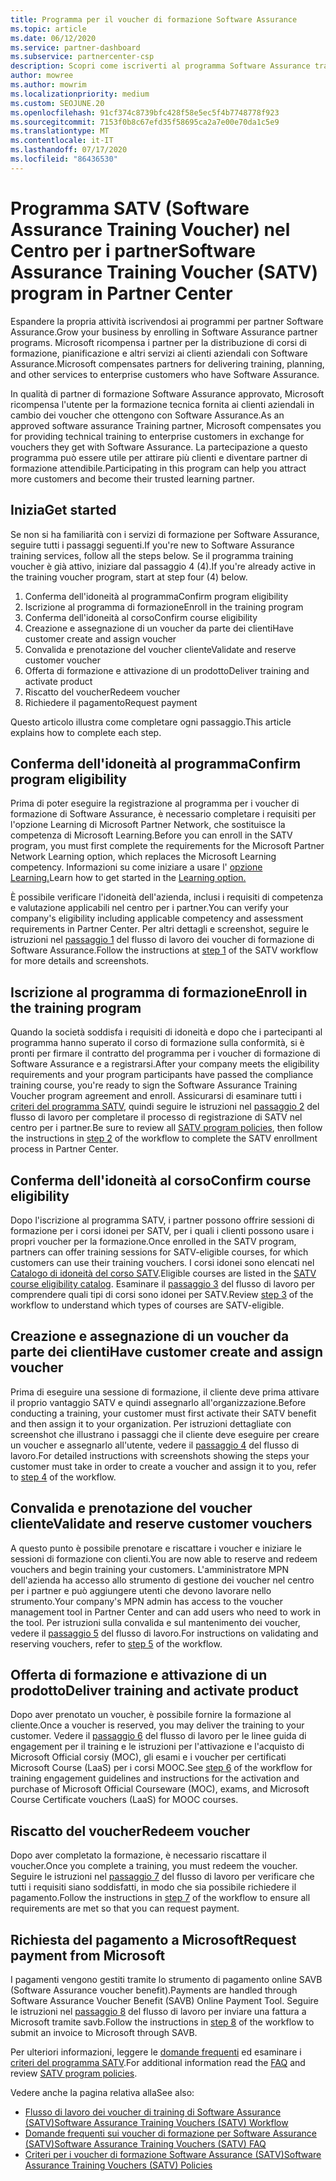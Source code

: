 ```yaml
---
title: Programma per il voucher di formazione Software Assurance
ms.topic: article
ms.date: 06/12/2020
ms.service: partner-dashboard
ms.subservice: partnercenter-csp
description: Scopri come iscriverti al programma Software Assurance training voucher per ottenere la possibilità di compensare la formazione e la pianificazione per i clienti aziendali.
author: mowree
ms.author: mowrim
ms.localizationpriority: medium
ms.custom: SEOJUNE.20
ms.openlocfilehash: 91cf374c8739bfc428f58e5ec5f4b7748778f923
ms.sourcegitcommit: 7153f0b8c67efd35f58695ca2a7e00e70da1c5e9
ms.translationtype: MT
ms.contentlocale: it-IT
ms.lasthandoff: 07/17/2020
ms.locfileid: "86436530"
---
```

# <a name="software-assurance-training-voucher-satv-program-in-partner-center"></a><span data-ttu-id="f5cda-103">Programma SATV (Software Assurance Training Voucher) nel Centro per i partner</span><span class="sxs-lookup"><span data-stu-id="f5cda-103">Software Assurance Training Voucher (SATV) program in Partner Center</span></span>

<span data-ttu-id="f5cda-104">Espandere la propria attività iscrivendosi ai programmi per partner Software Assurance.</span><span class="sxs-lookup"><span data-stu-id="f5cda-104">Grow your business by enrolling in Software Assurance partner programs.</span></span> <span data-ttu-id="f5cda-105">Microsoft ricompensa i partner per la distribuzione di corsi di formazione, pianificazione e altri servizi ai clienti aziendali con Software Assurance.</span><span class="sxs-lookup"><span data-stu-id="f5cda-105">Microsoft compensates partners for delivering training, planning, and other services to enterprise customers who have Software Assurance.</span></span>

<span data-ttu-id="f5cda-106">In qualità di partner di formazione Software Assurance approvato, Microsoft ricompensa l'utente per la formazione tecnica fornita ai clienti aziendali in cambio dei voucher che ottengono con Software Assurance.</span><span class="sxs-lookup"><span data-stu-id="f5cda-106">As an approved software assurance Training partner, Microsoft compensates you for providing technical training to enterprise customers in exchange for vouchers they get with Software Assurance.</span></span> <span data-ttu-id="f5cda-107">La partecipazione a questo programma può essere utile per attirare più clienti e diventare partner di formazione attendibile.</span><span class="sxs-lookup"><span data-stu-id="f5cda-107">Participating in this program can help you attract more customers and become their trusted learning partner.</span></span>

## <a name="get-started"></a><span data-ttu-id="f5cda-108">Inizia</span><span class="sxs-lookup"><span data-stu-id="f5cda-108">Get started</span></span>

<span data-ttu-id="f5cda-109">Se non si ha familiarità con i servizi di formazione per Software Assurance, seguire tutti i passaggi seguenti.</span><span class="sxs-lookup"><span data-stu-id="f5cda-109">If you're new to Software Assurance training services, follow all the steps below.</span></span> <span data-ttu-id="f5cda-110">Se il programma training voucher è già attivo, iniziare dal passaggio 4 (4).</span><span class="sxs-lookup"><span data-stu-id="f5cda-110">If you're already active in the training voucher program, start at step four (4) below.</span></span> 

1. <span data-ttu-id="f5cda-111">Conferma dell'idoneità al programma</span><span class="sxs-lookup"><span data-stu-id="f5cda-111">Confirm program eligibility</span></span>
2. <span data-ttu-id="f5cda-112">Iscrizione al programma di formazione</span><span class="sxs-lookup"><span data-stu-id="f5cda-112">Enroll in the training program</span></span>
3. <span data-ttu-id="f5cda-113">Conferma dell'idoneità al corso</span><span class="sxs-lookup"><span data-stu-id="f5cda-113">Confirm course eligibility</span></span>
4. <span data-ttu-id="f5cda-114">Creazione e assegnazione di un voucher da parte dei clienti</span><span class="sxs-lookup"><span data-stu-id="f5cda-114">Have customer create and assign voucher</span></span>
5. <span data-ttu-id="f5cda-115">Convalida e prenotazione del voucher cliente</span><span class="sxs-lookup"><span data-stu-id="f5cda-115">Validate and reserve customer voucher</span></span>
6. <span data-ttu-id="f5cda-116">Offerta di formazione e attivazione di un prodotto</span><span class="sxs-lookup"><span data-stu-id="f5cda-116">Deliver training and activate product</span></span>
7. <span data-ttu-id="f5cda-117">Riscatto del voucher</span><span class="sxs-lookup"><span data-stu-id="f5cda-117">Redeem voucher</span></span>
8. <span data-ttu-id="f5cda-118">Richiedere il pagamento</span><span class="sxs-lookup"><span data-stu-id="f5cda-118">Request payment</span></span>

<span data-ttu-id="f5cda-119">Questo articolo illustra come completare ogni passaggio.</span><span class="sxs-lookup"><span data-stu-id="f5cda-119">This article explains how to complete each step.</span></span>

## <a name="confirm-program-eligibility"></a><span data-ttu-id="f5cda-120">Conferma dell'idoneità al programma</span><span class="sxs-lookup"><span data-stu-id="f5cda-120">Confirm program eligibility</span></span>

<span data-ttu-id="f5cda-121">Prima di poter eseguire la registrazione al programma per i voucher di formazione di Software Assurance, è necessario completare i requisiti per l'opzione Learning di Microsoft Partner Network, che sostituisce la competenza di Microsoft Learning.</span><span class="sxs-lookup"><span data-stu-id="f5cda-121">Before you can enroll in the SATV program, you must first complete the requirements for the Microsoft Partner Network Learning option, which replaces the Microsoft Learning competency.</span></span> <span data-ttu-id="f5cda-122">Informazioni su come iniziare a usare l' [opzione Learning.](https://partner.microsoft.com/membership/learning-partners)</span><span class="sxs-lookup"><span data-stu-id="f5cda-122">Learn how to get started in the [Learning option.](https://partner.microsoft.com/membership/learning-partners)</span></span>

<span data-ttu-id="f5cda-123">È possibile verificare l'idoneità dell'azienda, inclusi i requisiti di competenza e valutazione applicabili nel centro per i partner.</span><span class="sxs-lookup"><span data-stu-id="f5cda-123">You can verify your company's eligibility including applicable competency and assessment requirements in Partner Center.</span></span> <span data-ttu-id="f5cda-124">Per altri dettagli e screenshot, seguire le istruzioni nel [passaggio 1](https://query.prod.cms.rt.microsoft.com/cms/api/am/binary/RE4s3bB) del flusso di lavoro dei voucher di formazione di Software Assurance.</span><span class="sxs-lookup"><span data-stu-id="f5cda-124">Follow the instructions at [step 1](https://query.prod.cms.rt.microsoft.com/cms/api/am/binary/RE4s3bB) of the SATV workflow for more details and screenshots.</span></span>

## <a name="enroll-in-the-training-program"></a><span data-ttu-id="f5cda-125">Iscrizione al programma di formazione</span><span class="sxs-lookup"><span data-stu-id="f5cda-125">Enroll in the training program</span></span>

<span data-ttu-id="f5cda-126">Quando la società soddisfa i requisiti di idoneità e dopo che i partecipanti al programma hanno superato il corso di formazione sulla conformità, si è pronti per firmare il contratto del programma per i voucher di formazione di Software Assurance e a registrarsi.</span><span class="sxs-lookup"><span data-stu-id="f5cda-126">After your company meets the eligibility requirements and your program participants have passed the compliance training course, you're ready to sign the Software Assurance Training Voucher program agreement and enroll.</span></span> <span data-ttu-id="f5cda-127">Assicurarsi di esaminare tutti i [criteri del programma SATV](https://query.prod.cms.rt.microsoft.com/cms/api/am/binary/RE3koEP), quindi seguire le istruzioni nel [passaggio 2](https://query.prod.cms.rt.microsoft.com/cms/api/am/binary/RE4s3bB) del flusso di lavoro per completare il processo di registrazione di SATV nel centro per i partner.</span><span class="sxs-lookup"><span data-stu-id="f5cda-127">Be sure to review all [SATV program policies](https://query.prod.cms.rt.microsoft.com/cms/api/am/binary/RE3koEP), then follow the instructions in [step 2](https://query.prod.cms.rt.microsoft.com/cms/api/am/binary/RE4s3bB) of the workflow to complete the SATV enrollment process in Partner Center.</span></span>


## <a name="confirm-course-eligibility"></a><span data-ttu-id="f5cda-128">Conferma dell'idoneità al corso</span><span class="sxs-lookup"><span data-stu-id="f5cda-128">Confirm course eligibility</span></span>
<span data-ttu-id="f5cda-129">Dopo l'iscrizione al programma SATV, i partner possono offrire sessioni di formazione per i corsi idonei per SATV, per i quali i clienti possono usare i propri voucher per la formazione.</span><span class="sxs-lookup"><span data-stu-id="f5cda-129">Once enrolled in the SATV program, partners can offer training sessions for SATV-eligible courses, for which customers can use their training vouchers.</span></span> <span data-ttu-id="f5cda-130">I corsi idonei sono elencati nel [Catalogo di idoneità del corso SATV](https://savl-catalog.microsoft.com/).</span><span class="sxs-lookup"><span data-stu-id="f5cda-130">Eligible courses are listed in the [SATV course eligibility catalog](https://savl-catalog.microsoft.com/).</span></span> <span data-ttu-id="f5cda-131">Esaminare il [passaggio 3](https://query.prod.cms.rt.microsoft.com/cms/api/am/binary/RE4s3bB) del flusso di lavoro per comprendere quali tipi di corsi sono idonei per SATV.</span><span class="sxs-lookup"><span data-stu-id="f5cda-131">Review [step 3](https://query.prod.cms.rt.microsoft.com/cms/api/am/binary/RE4s3bB) of the workflow to understand which types of courses are SATV-eligible.</span></span>

## <a name="have-customer-create-and-assign-voucher"></a><span data-ttu-id="f5cda-132">Creazione e assegnazione di un voucher da parte dei clienti</span><span class="sxs-lookup"><span data-stu-id="f5cda-132">Have customer create and assign voucher</span></span>

<span data-ttu-id="f5cda-133">Prima di eseguire una sessione di formazione, il cliente deve prima attivare il proprio vantaggio SATV e quindi assegnarlo all'organizzazione.</span><span class="sxs-lookup"><span data-stu-id="f5cda-133">Before conducting a training, your customer must first activate their SATV benefit and then assign it to your organization.</span></span> <span data-ttu-id="f5cda-134">Per istruzioni dettagliate con screenshot che illustrano i passaggi che il cliente deve eseguire per creare un voucher e assegnarlo all'utente, vedere il [passaggio 4](https://query.prod.cms.rt.microsoft.com/cms/api/am/binary/RE4s3bB) del flusso di lavoro.</span><span class="sxs-lookup"><span data-stu-id="f5cda-134">For detailed instructions with screenshots showing the steps your customer must take in order to create a voucher and assign it to you, refer to [step 4](https://query.prod.cms.rt.microsoft.com/cms/api/am/binary/RE4s3bB) of the workflow.</span></span>

## <a name="validate-and-reserve-customer-vouchers"></a><span data-ttu-id="f5cda-135">Convalida e prenotazione del voucher cliente</span><span class="sxs-lookup"><span data-stu-id="f5cda-135">Validate and reserve customer vouchers</span></span>

<span data-ttu-id="f5cda-136">A questo punto è possibile prenotare e riscattare i voucher e iniziare le sessioni di formazione con clienti.</span><span class="sxs-lookup"><span data-stu-id="f5cda-136">You are now able to reserve and redeem vouchers and begin training your customers.</span></span> <span data-ttu-id="f5cda-137">L'amministratore MPN dell'azienda ha accesso allo strumento di gestione dei voucher nel centro per i partner e può aggiungere utenti che devono lavorare nello strumento.</span><span class="sxs-lookup"><span data-stu-id="f5cda-137">Your company's MPN admin has access to the voucher management tool in Partner Center and can add users who need to work in the tool.</span></span> <span data-ttu-id="f5cda-138">Per istruzioni sulla convalida e sul mantenimento dei voucher, vedere il [passaggio 5](https://query.prod.cms.rt.microsoft.com/cms/api/am/binary/RE4s3bB) del flusso di lavoro.</span><span class="sxs-lookup"><span data-stu-id="f5cda-138">For instructions on validating and reserving vouchers, refer to [step 5](https://query.prod.cms.rt.microsoft.com/cms/api/am/binary/RE4s3bB) of the workflow.</span></span>

## <a name="deliver-training-and-activate-product"></a><span data-ttu-id="f5cda-139">Offerta di formazione e attivazione di un prodotto</span><span class="sxs-lookup"><span data-stu-id="f5cda-139">Deliver training and activate product</span></span>

<span data-ttu-id="f5cda-140">Dopo aver prenotato un voucher, è possibile fornire la formazione al cliente.</span><span class="sxs-lookup"><span data-stu-id="f5cda-140">Once a voucher is reserved, you may deliver the training to your customer.</span></span> <span data-ttu-id="f5cda-141">Vedere il [passaggio 6](https://query.prod.cms.rt.microsoft.com/cms/api/am/binary/RE4s3bB) del flusso di lavoro per le linee guida di engagement per il training e le istruzioni per l'attivazione e l'acquisto di Microsoft Official corsiy (MOC), gli esami e i voucher per certificati Microsoft Course (LaaS) per i corsi MOOC.</span><span class="sxs-lookup"><span data-stu-id="f5cda-141">See [step 6](https://query.prod.cms.rt.microsoft.com/cms/api/am/binary/RE4s3bB) of the workflow for training engagement guidelines and instructions for the activation and purchase of Microsoft Official Courseware (MOC), exams, and Microsoft Course Certificate vouchers (LaaS) for MOOC courses.</span></span>

## <a name="redeem-voucher"></a><span data-ttu-id="f5cda-142">Riscatto del voucher</span><span class="sxs-lookup"><span data-stu-id="f5cda-142">Redeem voucher</span></span>

<span data-ttu-id="f5cda-143">Dopo aver completato la formazione, è necessario riscattare il voucher.</span><span class="sxs-lookup"><span data-stu-id="f5cda-143">Once you complete a training, you must redeem the voucher.</span></span> <span data-ttu-id="f5cda-144">Seguire le istruzioni nel [passaggio 7](https://query.prod.cms.rt.microsoft.com/cms/api/am/binary/RE4s3bB) del flusso di lavoro per verificare che tutti i requisiti siano soddisfatti, in modo che sia possibile richiedere il pagamento.</span><span class="sxs-lookup"><span data-stu-id="f5cda-144">Follow the instructions in [step 7](https://query.prod.cms.rt.microsoft.com/cms/api/am/binary/RE4s3bB) of the workflow to ensure all requirements are met so that you can request payment.</span></span> 


## <a name="request-payment-from-microsoft"></a><span data-ttu-id="f5cda-145">Richiesta del pagamento a Microsoft</span><span class="sxs-lookup"><span data-stu-id="f5cda-145">Request payment from Microsoft</span></span>

<span data-ttu-id="f5cda-146">I pagamenti vengono gestiti tramite lo strumento di pagamento online SAVB (Software Assurance voucher benefit).</span><span class="sxs-lookup"><span data-stu-id="f5cda-146">Payments are handled through Software Assurance Voucher Benefit (SAVB) Online Payment Tool.</span></span> <span data-ttu-id="f5cda-147">Seguire le istruzioni nel [passaggio 8](https://query.prod.cms.rt.microsoft.com/cms/api/am/binary/RE4s3bB) del flusso di lavoro per inviare una fattura a Microsoft tramite savb.</span><span class="sxs-lookup"><span data-stu-id="f5cda-147">Follow the instructions in [step 8](https://query.prod.cms.rt.microsoft.com/cms/api/am/binary/RE4s3bB) of the workflow to submit an invoice to Microsoft through SAVB.</span></span> 

<span data-ttu-id="f5cda-148">Per ulteriori informazioni, leggere le [domande frequenti](https://query.prod.cms.rt.microsoft.com/cms/api/am/binary/RE3kz5o) ed esaminare i [criteri del programma SATV](https://query.prod.cms.rt.microsoft.com/cms/api/am/binary/RE3koEP).</span><span class="sxs-lookup"><span data-stu-id="f5cda-148">For additional information read the [FAQ](https://query.prod.cms.rt.microsoft.com/cms/api/am/binary/RE3kz5o) and review [SATV program policies](https://query.prod.cms.rt.microsoft.com/cms/api/am/binary/RE3koEP).</span></span>

<span data-ttu-id="f5cda-149">Vedere anche la pagina relativa alla</span><span class="sxs-lookup"><span data-stu-id="f5cda-149">See also:</span></span>

- [<span data-ttu-id="f5cda-150">Flusso di lavoro dei voucher di training di Software Assurance (SATV)</span><span class="sxs-lookup"><span data-stu-id="f5cda-150">Software Assurance Training Vouchers (SATV) Workflow</span></span>](https://query.prod.cms.rt.microsoft.com/cms/api/am/binary/RE4s3bB)
- [<span data-ttu-id="f5cda-151">Domande frequenti sui voucher di formazione per Software Assurance (SATV)</span><span class="sxs-lookup"><span data-stu-id="f5cda-151">Software Assurance Training Vouchers (SATV) FAQ</span></span>](https://query.prod.cms.rt.microsoft.com/cms/api/am/binary/RE3kz5o)
- [<span data-ttu-id="f5cda-152">Criteri per i voucher di formazione Software Assurance (SATV)</span><span class="sxs-lookup"><span data-stu-id="f5cda-152">Software Assurance Training Vouchers (SATV) Policies</span></span>](https://query.prod.cms.rt.microsoft.com/cms/api/am/binary/RE3koEP)
